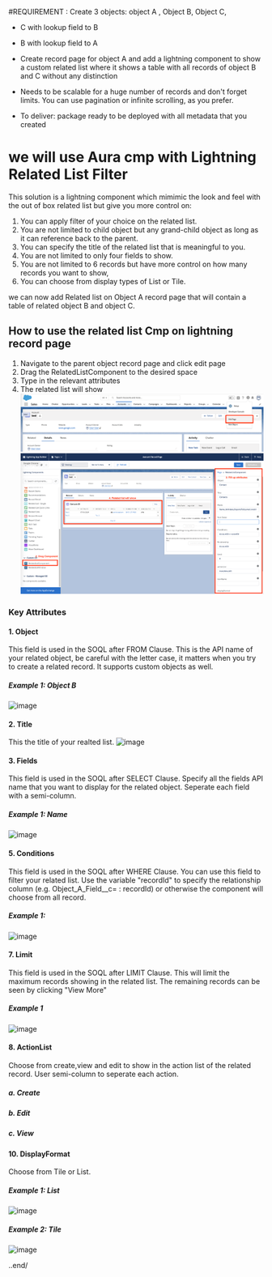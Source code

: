 #REQUIREMENT : 
Create 3 objects: object A , Object B, Object C,

- C with lookup field to B

- B with lookup field to A

- Create record page for object A and add a lightning component to show a custom related list where it shows a table with all records of object B and C without any distinction
- Needs to be scalable for a huge number of records and don't forget limits. You can use pagination or infinite scrolling, as you prefer.
- To deliver: package ready to be deployed with all metadata that you created

# we will use Aura cmp with Lightning Related List Filter

This solution is a lightning component which mimimic the look and feel with the out of box related list but give you more control on:

1. You can apply filter of your choice on the related list.
2. You are not limited to child object but any grand-child object as long as it can reference back to the parent.
3. You can specify the title of the related list that is meaningful to you.
4. You are not limited to only four fields to show.
5. You are not limited to 6 records but have more control on how many records you want to show,
7. You can choose from display types of List or Tile.

we can now add Related list on Object A record page that will contain a table of related object B and object C.



## How to use the related list Cmp on lightning record page
1. Navigate to the parent object record page and click edit page
2. Drag the RelatedListComponent to the desired space
3. Type in the relevant attributes
4. The related list will show
![Alt text](ReadMeImg/editPage.png?raw=true "Title")
![Alt text](ReadMeImg/dragComponent.png?raw=true "Title")

### Key Attributes
#### 1. Object
This field is used in the SOQL after FROM Clause. This is the API name of your related object, be careful with the letter case, it matters when you try to create a related record. It supports custom objects as well.
##### Example 1: Object B
![image](https://user-images.githubusercontent.com/105597767/168587897-2348020f-55e3-44ca-aa16-df0a9fada641.png)


#### 2. Title
This the title of your realted list.
![image](https://user-images.githubusercontent.com/105597767/168588000-e0f5fafa-ec75-4ba8-9729-7fc57965355a.png)


#### 3. Fields
This field is used in the SOQL after SELECT Clause. Specify all the fields API name that you want to display for the related object. Seperate each field with a semi-column.
##### Example 1: Name
![image](https://user-images.githubusercontent.com/105597767/168588137-8af833bf-aa11-4c46-9535-68ac84795da4.png)


#### 5. Conditions
This field is used in the SOQL after WHERE Clause. You can use this field to filter your related list. Use the variable "recordId" to specify the relationship column (e.g. Object_A_Field__c= : recordId) or otherwise the component will choose from all record.
##### Example 1:
![image](https://user-images.githubusercontent.com/105597767/168588306-da7679af-4f39-416a-8f30-b0b427b26d7c.png)


#### 7. Limit
This field is used in the SOQL after LIMIT Clause. This will limit the maximum records showing in the related list. The remaining records can be seen by clicking "View More"
##### Example 1
![image](https://user-images.githubusercontent.com/105597767/168588394-a63e914f-c044-4742-a4a8-577cd6fd9674.png)


#### 8. ActionList
Choose from create,view and edit to show in the action list of the related record. User semi-column to seperate each action.
##### a. Create
##### b. Edit
##### c. View

#### 10. DisplayFormat
Choose from Tile or List.
##### Example 1: List
![image](https://user-images.githubusercontent.com/105597767/168588561-53bcc4a5-c0f8-4ad2-810e-0ad834bfad60.png)


##### Example 2: Tile
![image](https://user-images.githubusercontent.com/105597767/168588524-0df5a9ee-3c20-4c4a-a6b2-1c4cf093d2a9.png)

..end/
